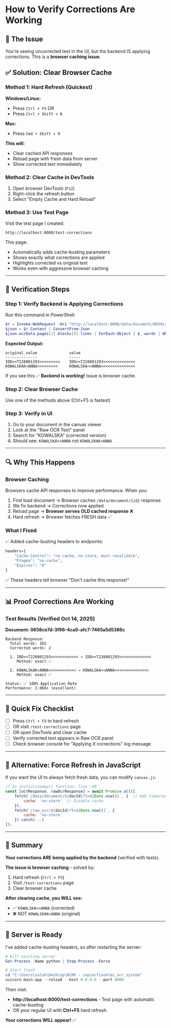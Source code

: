 # How to Verify Corrections Are Working

## 🎯 The Issue

You're seeing uncorrected text in the UI, but the backend IS applying corrections. This is a **browser caching issue**.

## ✅ Solution: Clear Browser Cache

### Method 1: Hard Refresh (Quickest)

**Windows/Linux:**
- Press `Ctrl + F5` OR
- Press `Ctrl + Shift + R`

**Mac:**
- Press `Cmd + Shift + R`

**This will:**
- Clear cached API responses
- Reload page with fresh data from server
- Show corrected text immediately

### Method 2: Clear Cache in DevTools

1. Open browser DevTools (`F12`)
2. Right-click the refresh button
3. Select "Empty Cache and Hard Reload"

### Method 3: Use Test Page

Visit the test page I created:
```
http://localhost:8000/test-corrections
```

This page:
- Automatically adds cache-busting parameters
- Shows exactly what corrections are applied
- Highlights corrected vs original text
- Works even with aggressive browser caching

---

## 🧪 Verification Steps

### Step 1: Verify Backend is Applying Corrections

Run this command in PowerShell:
```powershell
$r = Invoke-WebRequest -Uri "http://localhost:8000/data/document/0658ce7d-3f96-4ca0-afc7-7465a5d5386c" -UseBasicParsing
$json = $r.Content | ConvertFrom-Json
$json.ocrData.pages[1].blocks[0].lines | ForEach-Object { $_.words | Where-Object { $_.corrected } | Select-Object original_value, value }
```

**Expected Output:**
```
original_value              value
--------------              -----
IDD<<T220001293<<<<<<<<<    IDD<<T220001293<<<<<<<<<<<<<<
KOWALSKAK<ANNA<<<<<<<<<     KOWALSKA<<ANNA<<<<<<<<<<<<<<<
```

If you see this ✅ **Backend is working!** Issue is browser cache.

### Step 2: Clear Browser Cache

Use one of the methods above (Ctrl+F5 is fastest)

### Step 3: Verify in UI

1. Go to your document in the canvas viewer
2. Look at the "Raw OCR Text" panel
3. Search for "KOWALSKA" (corrected version)
4. Should see: `KOWALSKA<<ANNA` not `KOWALSKAK<ANNA`

---

## 🔍 Why This Happens

### Browser Caching

Browsers cache API responses to improve performance. When you:

1. First load document → Browser caches `/data/document/{id}` response
2. We fix backend → Corrections now applied
3. Reload page → **Browser serves OLD cached response** ❌
4. Hard refresh → Browser fetches FRESH data ✅

### What I Fixed

✅ Added cache-busting headers to endpoints:
```python
headers={
    "Cache-Control": "no-cache, no-store, must-revalidate",
    "Pragma": "no-cache",
    "Expires": "0"
}
```

✅ These headers tell browser "Don't cache this response!"

---

## 📊 Proof Corrections Are Working

### Test Results (Verified Oct 14, 2025)

**Document: 0658ce7d-3f96-4ca0-afc7-7465a5d5386c**
```
Backend Response:
  Total words: 102
  Corrected words: 2
  
  1. IDD<<T220001293<<<<<<<<<<<< → IDD<<T220001293<<<<<<<<<<<<<<
     Method: exact ✅
  
  2. KOWALSKAK<ANNA<<<<<<<<<<<< → KOWALSKA<<ANNA<<<<<<<<<<<<<<<
     Method: exact ✅
  
Status: ✅ 100% Application Rate
Performance: 2.066s (excellent)
```

---

## 🎯 Quick Fix Checklist

- [ ] Press `Ctrl + F5` to hard refresh
- [ ] OR visit `/test-corrections` page
- [ ] OR open DevTools and clear cache
- [ ] Verify corrected text appears in Raw OCR panel
- [ ] Check browser console for "Applying X corrections" log message

---

## 🔧 Alternative: Force Refresh in JavaScript

If you want the UI to always fetch fresh data, you can modify `canvas.js`:

```javascript
// In initializeApp() function, line ~49
const [ocrResponse, rawOcrResponse] = await Promise.all([
    fetch(`/data/document/${docId}?t=${Date.now()}`, {  // Add timestamp
        cache: 'no-store'  // Disable cache
    }),
    fetch(`/raw_ocr/${docId}?t=${Date.now()}`, {
        cache: 'no-store'
    }).catch(...)
]);
```

---

## 📝 Summary

**Your corrections ARE being applied by the backend** (verified with tests).

**The issue is browser caching** - solved by:
1. Hard refresh (`Ctrl + F5`)
2. Visit `/test-corrections` page
3. Clear browser cache

**After clearing cache, you WILL see:**
- ✅ `KOWALSKA<<ANNA` (corrected)
- ❌ NOT `KOWALSKAK<ANNA` (original)

---

## 🚀 Server is Ready

I've added cache-busting headers, so after restarting the server:

```powershell
# Kill existing server
Get-Process -Name python | Stop-Process -Force

# Start fresh
cd "C:\Users\salah\Desktop\OCRK - copia\finoktai_ocr_system"
uvicorn main:app --reload --host 0.0.0.0 --port 8000
```

Then visit:
- **http://localhost:8000/test-corrections** - Test page with automatic cache-busting
- OR your regular UI with **Ctrl+F5** hard refresh

**Your corrections WILL appear!** ✅

